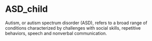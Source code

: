 # ASD_child
Autism, or autism spectrum disorder (ASD), refers to a broad range of conditions characterized by challenges with social skills, repetitive behaviors, speech and nonverbal communication.

